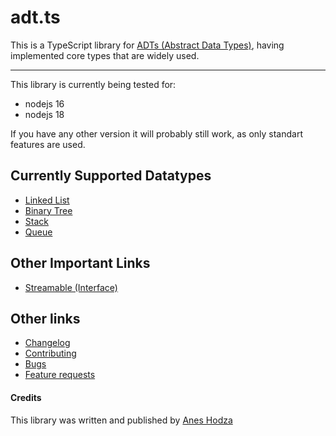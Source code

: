 # adt.ts
This is a TypeScript library for [ADTs (Abstract Data Types)](https://en.wikipedia.org/wiki/Abstract_data_type), having implemented core types that are widely used.

---

This library is currently being tested for:
- nodejs 16
- nodejs 18

If you have any other version it will probably still work, as only standart features are used.

## Currently Supported Datatypes
- [Linked List](./docs/classes/datatypes/LINKED_LIST.md)
- [Binary Tree](./docs/classes/datatypes/BINARY_TREE.md)
- [Stack](./docs/classes/datatypes/STACK.md)
- [Queue](./docs/classes/datatypes/QUEUE.md)

## Other Important Links
- [Streamable (Interface)](./docs/classes/STREAMABLE.md)

## Other links
- [Changelog](./docs/other_links/CHANGELOG.md)
- [Contributing](./docs/other_links/CONTRIBUTING.md)
- [Bugs](./docs/other_links/BUGS.md)
- [Feature requests](./docs/other_links/FEATURE_REQUESTS.md)

#### Credits
This library was written and published by [Anes Hodza](https://aneshodza.ch)
